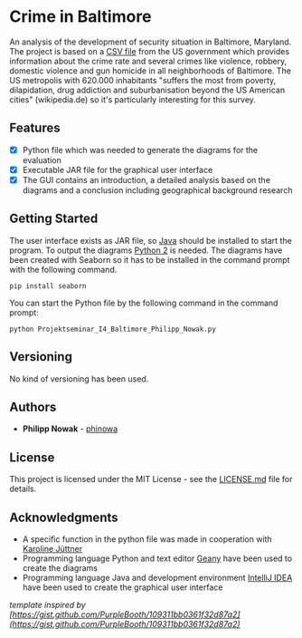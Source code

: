# Crime in Baltimore

An analysis of the development of security situation in Baltimore, Maryland.
The project is based on a [CSV file](http://catalog.data.gov/dataset/crime-safety-2010-2013) from the US government which provides information about the crime rate and several crimes like violence, robbery, domestic violence and gun homicide in all neighborhoods of Baltimore.
The US metropolis with 620.000 inhabitants "suffers the most from poverty, dilapidation, drug addiction and suburbanisation beyond the US American cities" (wikipedia.de) so it's particularly interesting for this survey.

## Features ##

- [x] Python file which was needed to generate the diagrams for the evaluation
- [x] Executable JAR file for the graphical user interface
- [x] The GUI contains an introduction, a detailed analysis based on the diagrams and a conclusion including geographical background research

## Getting Started

The user interface exists as JAR file, so [Java](https://www.java.com/de/download/) should be installed to start the program.
To output the diagrams [Python 2](https://www.python.org/downloads/) is needed. The diagrams have been created with Seaborn so it has to be installed in the command prompt with the following command.

```
pip install seaborn
```

You can start the Python file by the following command in the command prompt:

```
python Projektseminar_I4_Baltimore_Philipp_Nowak.py
```

## Versioning

No kind of versioning has been used.

## Authors

* **Philipp Nowak** - [phinowa](https://github.com/phinowa)

## License

This project is licensed under the MIT License - see the [LICENSE.md](LICENSE.md) file for details.

## Acknowledgments

* A specific function in the python file was made in cooperation with [Karoline Jüttner](https://github.com/kajue101) 
* Programming language Python and text editor [Geany](https://www.geany.org/) have been used to create the diagrams
* Programming language Java and development environment [IntelliJ IDEA](https://www.jetbrains.com/idea/) have been used to create the graphical user interface

*template inspired by [https://gist.github.com/PurpleBooth/109311bb0361f32d87a2](https://gist.github.com/PurpleBooth/109311bb0361f32d87a2)*
